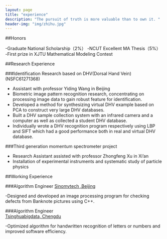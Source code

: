 ```yaml
---
layout: page
title: "experience"
description: "The pursuit of truth is more valuable than to own it. "
header-img: "img/zhihu.jpg"
---
```


##Honors

-Graduate National Scholarship（2%）
-NCUT Excellent MA Thesis（5%）
-First prize in XJTU Mathematical Modeling Contest 


##Research Experience

###Identification Research based on DHV(Dorsal Hand Vein) (NSFC61271368)
- Assistant with professor Yiding Wang in Beijing
- Biometric image pattern recognition research, concentrating on processing image data to gain robust feature for identification.
- Developed a method for synthesizing virtual DHV example based on PCA to construct very large DHV databases.
- Built a DHV sample collection system with an infrared camera and a computer as well as collected a student DHV database.
- Individually wrote a DHV recognition program respectively using LBP and SIFT which had a good performance both in real and virtual DHV database.

###Third generation momentum spectrometer project 
- Research Assistant assisted with professor Zhongfeng Xu in Xi’an
- Installation of experimental instruments and systematic study of particle physics

##Working Experience

###Algorithm Engineer
[Sinomvtech ,Beijing](http://www.sinomvtech.com/)

-Designed and developed an image processing program for checking defects from Banknote pictures using C++.

###Algorithm Engineer                              
[Tsinghuabigdata, Chengdu](http://www.tsinghuabigdata.com/)

-Optimized algorithm for handwritten recognition of letters or numbers and improved software efficiency.



